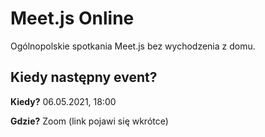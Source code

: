 # Meet.js Online

Ogólnopolskie spotkania Meet.js bez wychodzenia z domu.

## Kiedy następny event?

**Kiedy?** 06.05.2021, 18:00

**Gdzie?** Zoom (link pojawi się wkrótce)
